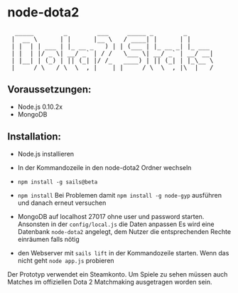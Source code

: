 # node-dota2
<pre>
  _____        _        ___     _____ _        _       
 |  __ \      | |      |__ \   / ____| |      | |      
 | |  | | ___ | |_ __ _   ) | | (___ | |_ __ _| |_ ___ 
 | |  | |/ _ \| __/ _` | / /   \___ \| __/ _` | __/ __|
 | |__| | (_) | || (_| |/ /_   ____) | || (_| | |_\__ \
 |_____/ \___/ \__\__,_|____| |_____/ \__\__,_|\__|___/
</pre>                                                     
                                                       
## Voraussetzungen:
- Node.js 0.10.2x
- MongoDB 

## Installation:
- Node.js installieren
- In der Kommandozeile in den node-dota2 Ordner wechseln
- ```npm install -g sails@beta```
- ```npm install```
	Bei Problemen damit ```npm install -g node-gyp``` ausführen und danach erneut versuchen

- MongoDB auf localhost 27017 ohne user und password starten.
	Ansonsten in der ```config/local.js``` die Daten anpassen
	Es wird eine Datenbank ```node-dota2``` angelegt, dem Nutzer die entsprechenden Rechte einräumen falls nötig
- den Webserver mit ```sails lift``` in der Kommandozeile starten.
	Wenn das nicht geht ```node app.js```  probieren


Der Prototyp verwendet ein Steamkonto. Um Spiele zu sehen müssen auch Matches im offiziellen Dota 2 Matchmaking ausgetragen worden sein.




